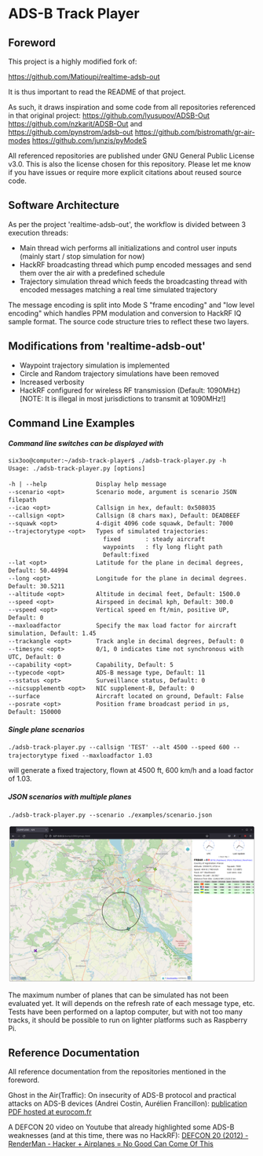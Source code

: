 # ADS-B Track Player

## Foreword

This project is a highly modified fork of:

https://github.com/Matioupi/realtime-adsb-out

It is thus important to read the README of that project.

As such, it draws inspiration and some code from all repositories referenced in that original project:
    https://github.com/lyusupov/ADSB-Out
    https://github.com/nzkarit/ADSB-Out and https://github.com/pynstrom/adsb-out
    https://github.com/bistromath/gr-air-modes
    https://github.com/junzis/pyModeS

All referenced repositories are published under GNU General Public License v3.0. This is also the license chosen for this repository.
Please let me know if you have issues or require more explicit citations about reused source code.

## Software Architecture

As per the project 'realtime-adsb-out', the workflow is divided between 3 execution threads:

- Main thread wich performs all initializations and control user inputs (mainly start / stop simulation for now)
- HackRF broadcasting thread which pump encoded messages and send them over the air with a predefined schedule
- Trajectory simulation thread which feeds the broadcasting thread with encoded messages matching a real time simulated trajectory

The message encoding is split into Mode S "frame encoding" and "low level encoding" which handles PPM modulation and conversion to HackRF IQ sample format. The source code structure tries to reflect these two layers.

## Modifications from 'realtime-adsb-out'

- Waypoint trajectory simulation is implemented
- Circle and Random trajectory simulations have been removed
- Increased verbosity
- HackRF configured for wireless RF transmission (Default: 1090MHz)
[NOTE: It is illegal in most jurisdictions to transmit at 1090MHz!]

## Command Line Examples

#### *Command line switches can be displayed with*  

```
six3oo@computer:~/adsb-track-player$ ./adsb-track-player.py -h
Usage: ./adsb-track-player.py [options]

-h | --help              Display help message
--scenario <opt>         Scenario mode, argument is scenario JSON filepath
--icao <opt>             Callsign in hex, default: 0x508035
--callsign <opt>         Callsign (8 chars max), Default: DEADBEEF
--squawk <opt>           4-digit 4096 code squawk, Default: 7000
--trajectorytype <opt>   Types of simulated trajectories:
                           fixed       : steady aircraft
                           waypoints   : fly long flight path
                           Default:fixed
--lat <opt>              Latitude for the plane in decimal degrees, Default: 50.44994
--long <opt>             Longitude for the plane in decimal degrees. Default: 30.5211
--altitude <opt>         Altitude in decimal feet, Default: 1500.0
--speed <opt>            Airspeed in decimal kph, Default: 300.0
--vspeed <opt>           Vertical speed en ft/min, positive UP, Default: 0
--maxloadfactor          Specify the max load factor for aircraft simulation, Default: 1.45
--trackangle <opt>       Track angle in decimal degrees, Default: 0
--timesync <opt>         0/1, 0 indicates time not synchronous with UTC, Default: 0
--capability <opt>       Capability, Default: 5
--typecode <opt>         ADS-B message type, Default: 11
--sstatus <opt>          Surveillance status, Default: 0
--nicsupplementb <opt>   NIC supplement-B, Default: 0
--surface                Aircraft located on ground, Default: False
--posrate <opt>          Position frame broadcast period in µs, Default: 150000

```

#### *Single plane scenarios*  

`./adsb-track-player.py --callsign 'TEST' --alt 4500 --speed 600 --trajectorytype fixed --maxloadfactor 1.03`

will generate a fixed trajectory, flown at 4500 ft, 600 km/h and a load factor of 1.03.

#### *JSON scenarios with multiple planes*  

`./adsb-track-player.py --scenario ./examples/scenario.json`  
  
![4 planes scenario example](./images/adsb-out-scenario3.png "4 planes scenario example")

The maximum number of planes that can be simulated has not been evaluated yet. It will depends on the refresh rate of each message type, etc.
Tests have been performed on a laptop computer, but with not too many tracks, it should be possible to run on lighter platforms such as Raspberry Pi.  

## Reference Documentation

All reference documentation from the repositories mentioned in the foreword.
  
Ghost in the Air(Traffic): On insecurity of ADS-B protocol and practical attacks on ADS-B devices (Andrei Costin, Aurélien Francillon):
[publication PDF hosted at eurocom.fr](https://www.s3.eurecom.fr/docs/bh12us_costin.pdf)

A DEFCON 20 video on Youtube that already highlighted some ADS-B weaknesses (and at this time, there was no HackRF):
[DEFCON 20 (2012) - RenderMan - Hacker + Airplanes = No Good Can Come Of This](https://www.youtube.com/watch?v=mY2uiLfXmaI)
